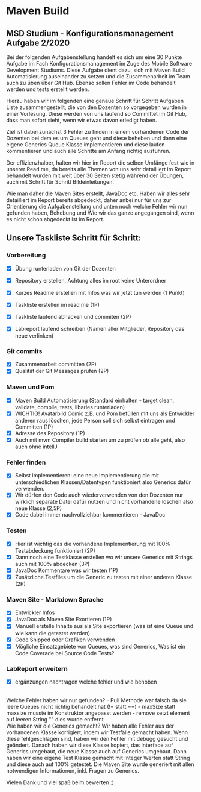 # Maven Build  
## MSD Studium - Konfigurationsmanagement Aufgabe 2/2020 

<p>
Bei der folgenden Aufgabenstellung handelt es sich um eine 30 Punkte Aufgabe im Fach Konfigurationsmanagement im Zuge des Mobile Software Development Studiums. Diese Aufgabe dient dazu, sich mit Maven Build Automatisierung auseinander zu setzen und die Zusammenarbeit im Team auch zu üben über Git Hub. Ebenso sollen Fehler im Code behandelt werden und tests erstellt werden. 

Hierzu haben wir im folgenden eine genaue Schritt für Schritt Aufgaben Liste zusammengestellt, die von den Dozenten so vorgegeben wurden in einer Vorlesung. 
Diese werden von uns laufend so Committet im Git Hub, dass man sofort sieht, wenn wir etwas davon erledigt haben. 

Ziel ist dabei zunächst 3 Fehler zu finden in einem vorhandenen Code der Dozenten bei dem es um Queues geht und diese beheben und dann eine eigene Generics Queue Klasse implementieren und diese laufen kommentieren und auch alle Schritte am Anfang richtig ausführen. 

Der effizienzhalber, halten wir hier im Report die selben Umfänge fest wie in unserer Read me, da bereits alle Themen von uns sehr detailliert im Report behandelt wurden mit weit über 30 Seiten stetig während der Übungen, auch mit Schritt für Schritt Bildeinleitungen. 

Wie man daher die Maven Sites erstellt, JavaDoc etc. Haben wir alles sehr detailliert im Report bereits abgedeckt, daher anbei nur für uns zur Orientierung die Aufgabenstellung und unten noch welche Fehler wir nun gefunden haben, Behebung und Wie wir das ganze angegangen sind, wenn es nicht schon abgedeckt ist im Report. 
</p>


## Unsere Taskliste Schritt für Schritt:

### Vorbereitung 
- [x] Übung runterladen von Git der Dozenten <br>
- [x] Repository erstellen, Achtung alles im root keine Unterordner <br>
- [x] Kurzes Readme erstellen mit Infos was wir jetzt tun werden (1 Punkt)<br>
- [x] Taskliste erstellen im read me (1P)<br>
- [x] Taskliste laufend abhacken und commiten (2P)<br>
- [x] Labreport laufend schreiben (Namen aller Mitglieder, Repository das neue verlinken) <br>


### Git commits 
- [x] Zusammenarbeit committen (2P)<br>
- [x] Qualität der Git Messages prüfen (2P)<br>

### Maven und Pom
- [x] Maven Build Automatisierung (Standard einhalten - target clean, validate, compile, tests, libaries runterladen)<br>
- [x] WICHTIG! Avatarbild Comic z.B. und Pom befüllen mit uns als Entwickler anderen raus löschen, jede Person soll sich selbst eintragen und Committen (1P)<br>
- [x] Adresse des Repository (1P)<br>
- [x] Auch mit mvm Compiler build starten um zu prüfen ob alle geht, also auch ohne intellJ<br>
 
### Fehler finden
- [x] Selbst implementieren: eine neue Implementierung die mit unterschiedlichen Klassen/Datentypen funktioniert also Generics dafür verwenden. <br>
- [x] Wir dürfen den Code auch wiederverwenden von den Dozenten nur wirklich separate Datei dafür nutzen und nicht vorhandene löschen also neue Klasse (2,5P) <br>
- [x] Code dabei immer nachvollziehbar kommentieren - JavaDoc <br>

### Testen 
- [x] Hier ist wichtig das die vorhandene Implementierung mit 100% Testabdeckung funktioniert (2P)<br>
- [x] Dann noch eine Testklasse erstellen wo wir unsere Generics mit Strings auch mit 100% abdecken (3P)<br>
- [x] JavaDoc Kommentare was wir testen (1P)<br>
- [x] Zusätzliche Testfiles um die Generic zu testen mit einer anderen Klasse (2P)<br>

### Maven Site - Markdown Sprache 
- [x] Entwickler Infos <br>
- [x] JavaDoc als Maven Site Exortieren (1P)<br>
- [x] Manuell erstelle Inhalte aus als Site exportieren (was ist eine Queue und wie kann die getestet werden) <br>
- [x] Code Snipped oder Grafiken verwenden <br>
- [x] Mögliche Einsatzgebiete von Queues, was sind Generics, Was ist ein Code Coverade bei Source Code Tests?<br>

### LabReport erweitern
- [x] ergänzungen nachtragen welche fehler und wie behoben 

<p> <br>
Welche Fehler haben wir nur gefunden?
 - Pull Methode war falsch da sie leere Queues nicht richtig behandelt hat (!= statt ==)
 - maxSize statt maxsize musste im Konstruktor angepasst werden
 - remove setzt element auf leeren String "" dies wurde entfernt

<br>
Wie haben wir die Generics gemacht?
Wir haben alle Fehler aus der vorhandenen Klasse korrigiert, indem wir Testfälle gemacht haben. 
Wenn diese fehlgeschlagen sind, haben wir den Fehler mit debugg gesucht und geändert. 
Danach haben wir diese Klasse kopiert, das Interface auf Generics umgebaut, die neue Klasse auch auf Generics umgebaut.
Dann haben wir eine eigene Test Klasse gemacht mit Integer Werten statt String und diese auch auf 100% getestet. 
Die Maven Site wurde generiert mit allen notwendigen Informationen, inkl. Fragen zu Generics. 

Vielen Dank und viel spaß beim bewerten :)


</p>


